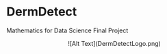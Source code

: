 # DermDetect
Mathematics for Data Science Final Project

<div style="text-align:center">
  ![Alt Text](DermDetectLogo.png)
</div>

